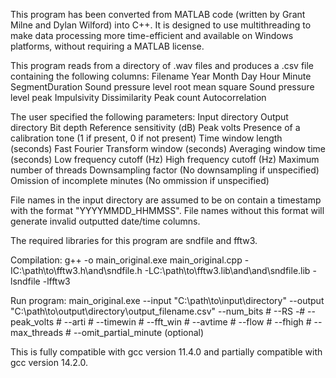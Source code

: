 This program has been converted from MATLAB code (written by Grant Milne and Dylan Wilford) into C++. It is designed to use multithreading to make data processing more time-efficient and available on Windows platforms, without requiring a MATLAB license.

This program reads from a directory of .wav files and produces a .csv file containing the following columns:
Filename
Year
Month
Day
Hour
Minute
SegmentDuration
Sound pressure level root mean square
Sound pressure level peak
Impulsivity
Dissimilarity
Peak count
Autocorrelation

The user specified the following parameters:
Input directory
Output directory
Bit depth
Reference sensitivity (dB)
Peak volts
Presence of a calibration tone (1 if present, 0 if not present)
Time window length (seconds)
Fast Fourier Transform window (seconds)
Averaging window time (seconds)
Low frequency cutoff (Hz)
High frequency cutoff (Hz)
Maximum number of threads
Downsampling factor (No downsampling if unspecified)
Omission of incomplete minutes (No ommission if unspecified)

File names in the input directory are assumed to be on contain a timestamp with the format "YYYYMMDD_HHMMSS".
File names without this format will generate invalid outputted date/time columns.

The required libraries for this program are sndfile and fftw3.

Compilation:
g++ -o main_original.exe main_original.cpp -IC:\path\to\fftw3.h\and\sndfile.h -LC:\path\to\fftw3.lib\and\and\sndfile.lib -lsndfile -lfftw3

Run program:
main_original.exe --input "C:\path\to\input\directory" --output "C:\path\to\output\directory\output_filename.csv" --num_bits # --RS -# --peak_volts # --arti # --timewin # --fft_win # --avtime # --flow # --fhigh # --max_threads # --omit_partial_minute (optional)

This is fully compatible with gcc version 11.4.0 and partially compatible with gcc version 14.2.0.

